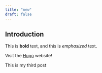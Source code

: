 ```yaml
---
title: "new"
draft: false
---
```


## Introduction

This is **bold** text, and this is *emphasized* text.

Visit the [Hugo](https://gohugo.io) website!

This is my third post
